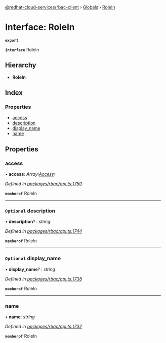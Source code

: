 [@redhat-cloud-services/rbac-client](../README.md) › [Globals](../globals.md) › [RoleIn](rolein.md)

# Interface: RoleIn

**`export`** 

**`interface`** RoleIn

## Hierarchy

* **RoleIn**

## Index

### Properties

* [access](rolein.md#access)
* [description](rolein.md#optional-description)
* [display_name](rolein.md#optional-display_name)
* [name](rolein.md#name)

## Properties

###  access

• **access**: *Array‹[Access](access.md)›*

*Defined in [packages/rbac/api.ts:1750](https://github.com/RedHatInsights/javascript-clients/blob/master/packages/rbac/api.ts#L1750)*

**`memberof`** RoleIn

___

### `Optional` description

• **description**? : *string*

*Defined in [packages/rbac/api.ts:1744](https://github.com/RedHatInsights/javascript-clients/blob/master/packages/rbac/api.ts#L1744)*

**`memberof`** RoleIn

___

### `Optional` display_name

• **display_name**? : *string*

*Defined in [packages/rbac/api.ts:1738](https://github.com/RedHatInsights/javascript-clients/blob/master/packages/rbac/api.ts#L1738)*

**`memberof`** RoleIn

___

###  name

• **name**: *string*

*Defined in [packages/rbac/api.ts:1732](https://github.com/RedHatInsights/javascript-clients/blob/master/packages/rbac/api.ts#L1732)*

**`memberof`** RoleIn
